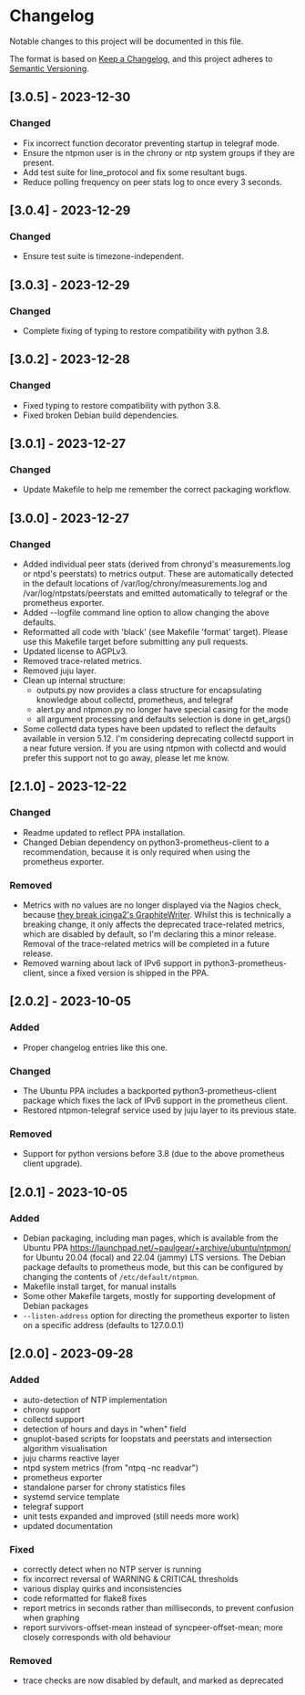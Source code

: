 # Changelog

Notable changes to this project will be documented in this file.

The format is based on [Keep a Changelog](https://keepachangelog.com/en/1.1.0/),
and this project adheres to [Semantic Versioning](https://semver.org/spec/v2.0.0.html).

## [3.0.5] - 2023-12-30

### Changed

- Fix incorrect function decorator preventing startup in telegraf mode.
- Ensure the ntpmon user is in the chrony or ntp system groups if they are
  present.
- Add test suite for line_protocol and fix some resultant bugs.
- Reduce polling frequency on peer stats log to once every 3 seconds.

## [3.0.4] - 2023-12-29

### Changed

- Ensure test suite is timezone-independent.

## [3.0.3] - 2023-12-29

### Changed

- Complete fixing of typing to restore compatibility with python 3.8.

## [3.0.2] - 2023-12-28

### Changed

- Fixed typing to restore compatibility with python 3.8.
- Fixed broken Debian build dependencies.

## [3.0.1] - 2023-12-27

### Changed

- Update Makefile to help me remember the correct packaging workflow.

## [3.0.0] - 2023-12-27

### Changed

- Added individual peer stats (derived from chronyd's measurements.log or ntpd's
  peerstats) to metrics output.  These are automatically detected in the default
  locations of /var/log/chrony/measurements.log and /var/log/ntpstats/peerstats
  and emitted automatically to telegraf or the prometheus exporter.
- Added --logfile command line option to allow changing the above defaults.
- Reformatted all code with 'black' (see Makefile 'format' target).  Please use
  this Makefile target before submitting any pull requests.
- Updated license to AGPLv3.
- Removed trace-related metrics.
- Removed juju layer.
- Clean up internal structure:
  - outputs.py now provides a class structure for encapsulating knowledge about
    collectd, prometheus, and telegraf
  - alert.py and ntpmon.py no longer have special casing for the mode
  - all argument processing and defaults selection is done in get_args()
- Some collectd data types have been updated to reflect the defaults available
  in version 5.12.  I'm considering deprecating collectd support in a near
  future version.  If you are using ntpmon with collectd and would prefer this
  support not to go away, please let me know.

## [2.1.0] - 2023-12-22

### Changed

- Readme updated to reflect PPA installation.
- Changed Debian dependency on python3-prometheus-client to a recommendation,
  because it is only required when using the prometheus exporter.

### Removed

- Metrics with no values are no longer displayed via the Nagios check, because
  [they break icinga2's
  GraphiteWriter](https://github.com/paulgear/ntpmon/pull/26).  Whilst this is
  technically a breaking change, it only affects the deprecated trace-related
  metrics, which are disabled by default, so I'm declaring this a minor release.
  Removal of the trace-related metrics will be completed in a future release.
- Removed warning about lack of IPv6 support in python3-prometheus-client, since
  a fixed version is shipped in the PPA.

## [2.0.2] - 2023-10-05

### Added

- Proper changelog entries like this one.

### Changed

- The Ubuntu PPA includes a backported python3-prometheus-client package which
  fixes the lack of IPv6 support in the prometheus client.
- Restored ntpmon-telegraf service used by juju layer to its previous state.

### Removed

- Support for python versions before 3.8 (due to the above prometheus client
  upgrade).

## [2.0.1] - 2023-10-05

### Added

- Debian packaging, including man pages, which is available from the Ubuntu PPA
  https://launchpad.net/~paulgear/+archive/ubuntu/ntpmon/ for Ubuntu 20.04
  (focal) and 22.04 (jammy) LTS versions.  The Debian package defaults to
  prometheus mode, but this can be configured by changing the contents of
  `/etc/default/ntpmon`.
- Makefile install target, for manual installs
- Some other Makefile targets, mostly for supporting development of Debian
  packages
- `--listen-address` option for directing the prometheus exporter to listen on a
  specific address (defaults to 127.0.0.1)

## [2.0.0] - 2023-09-28

### Added

- auto-detection of NTP implementation
- chrony support
- collectd support
- detection of hours and days in "when" field
- gnuplot-based scripts for loopstats and peerstats and intersection algorithm visualisation
- juju charms reactive layer
- ntpd system metrics (from "ntpq -nc readvar")
- prometheus exporter
- standalone parser for chrony statistics files
- systemd service template
- telegraf support
- unit tests expanded and improved (still needs more work)
- updated documentation

### Fixed

- correctly detect when no NTP server is running
- fix incorrect reversal of WARNING & CRITICAL thresholds
- various display quirks and inconsistencies
- code reformatted for flake8 fixes
- report metrics in seconds rather than milliseconds, to prevent confusion when graphing
- report survivors-offset-mean instead of syncpeer-offset-mean; more closely corresponds with old behaviour

### Removed

- trace checks are now disabled by default, and marked as deprecated
